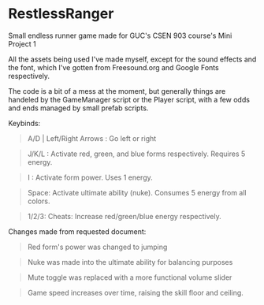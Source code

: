 # RestlessRanger
Small endless runner game made for GUC's CSEN 903 course's Mini Project 1

All the assets being used I've made myself, except for the sound effects and the font, which I've gotten from Freesound.org and Google Fonts respectively.

The code is a bit of a mess at the moment, but generally things are handeled by the GameManager script or the Player script, with a few odds and ends managed by small prefab scripts.

Keybinds:

> A/D | Left/Right Arrows : Go left or right

> J/K/L : Activate red, green, and blue forms respectively. Requires 5 energy.

> I : Activate form power. Uses 1 energy.

> Space: Activate ultimate ability (nuke). Consumes 5 energy from all colors.

> 1/2/3: Cheats: Increase red/green/blue energy respectively.

Changes made from requested document:

> Red form's power was changed to jumping

> Nuke was made into the ultimate ability for balancing purposes

> Mute toggle was replaced with a more functional volume slider

> Game speed increases over time, raising the skill floor and ceiling.
